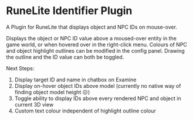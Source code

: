 # RuneLite Identifier Plugin
A Plugin for RuneLite that displays object and NPC IDs on mouse-over.

Displays the object or NPC ID value above a moused-over entity in the game world, or when hovered over in the right-click menu. Colours of NPC and object highlight outlines can be modified in the config panel. Drawing the outline and the ID value can both be toggled.

Next Steps:
1. Display target ID and name in chatbox on Examine
2. Display on-hover object IDs above model (currently no native way of finding object model height 😖)
3. Toggle ability to display IDs above every rendered NPC and object in current 3D view
4. Custom text colour independent of highlight outline colour
